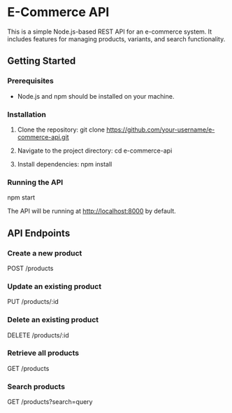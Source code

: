 # E-Commerce API

This is a simple Node.js-based REST API for an e-commerce system. It includes features for managing products, variants, and search functionality.

## Getting Started

### Prerequisites

- Node.js and npm should be installed on your machine.

### Installation

1. Clone the repository:
git clone https://github.com/your-username/e-commerce-api.git


2. Navigate to the project directory:
cd e-commerce-api

3. Install dependencies:
npm install


### Running the API
npm start



The API will be running at [http://localhost:8000](http://localhost:8000) by default.

## API Endpoints

### Create a new product
POST /products

### Update an existing product
PUT /products/:id

### Delete an existing product
DELETE /products/:id


### Retrieve all products
GET /products


### Search products
GET /products?search=query


